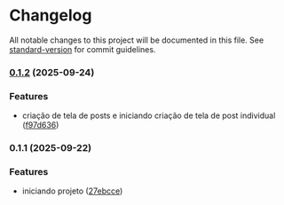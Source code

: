 # Changelog

All notable changes to this project will be documented in this file. See [standard-version](https://github.com/conventional-changelog/standard-version) for commit guidelines.

### [0.1.2](https://github.com/brenno0/case-tecnico-pessoa-desenvolvedora-frontend-nextjs/compare/v0.1.1...v0.1.2) (2025-09-24)


### Features

* criação de tela de posts e iniciando criação de tela de post individual ([f97d636](https://github.com/brenno0/case-tecnico-pessoa-desenvolvedora-frontend-nextjs/commit/f97d6361e6163c0351171e88db51b6c7f73caef8))

### 0.1.1 (2025-09-22)


### Features

* iniciando projeto ([27ebcce](https://github.com/brenno0/case-tecnico-pessoa-desenvolvedora-frontend-nextjs/commit/27ebcce13f9f1bcb5c0cac655e41298d39818b8c))
